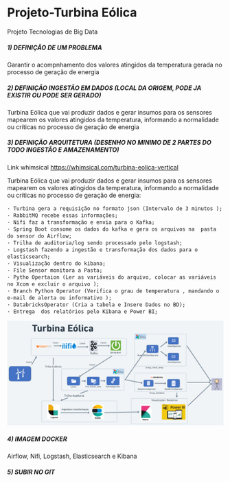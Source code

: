 # Projeto-Turbina Eólica

 Projeto Tecnologias de Big Data

##### 1) DEFINIÇÃO DE UM PROBLEMA 

  Garantir o acompnhamento dos valores atingidos da temperatura gerada no processo de geração de energia

##### 2) DEFINIÇÃO INGESTÃO EM DADOS (LOCAL DA ORIGEM, PODE JA EXISTIR OU PODE SER GERADO)
 
  Turbina Eólica que vai produzir dados e gerar insumos para os sensores mapearem os valores atingidos da temperatura, informando a normalidade ou críticas no processo de geração de energia

##### 3) DEFINIÇÃO ARQUITETURA (DESENHO NO MINIMO DE 2 PARTES DO TODO INGESTÃO E AMAZENAMENTO)
  <p> Link whimsical <a href="https://whimsical.com/turbina-eolica-vertical-HapdrJPBcaozePY3FjXv25">https://whimsical.com/turbina-eolica-vertical</a></p>


  <p>Turbina Eólica que vai produzir dados e gerar insumos para os sensores mapearem os valores atingidos da temperatura, informando a normalidade ou críticas no processo de geração de energia:</p>

    · Turbina gera a requisição no formato json (Intervalo de 3 minutos );
    · RabbitMQ recebe essas informações; 
    · Nifi faz a transformação e envia para o Kafka;
    · Spring Boot consome os dados do kafka e gera os arquivos na  pasta do sensor do Airflow; 
    · Trilha de auditoria/log sendo processado pelo logstash;
    · Logstash fazendo a ingestão e transformação dos dados para o elasticsearch;
    · Visualização dentro do kibana;
    · File Sensor monitora a Pasta;
    · Pytho Opertaion (Ler as variáveis do arquivo, colocar as variáveis no Xcom e excluir o arquivo ); 
    · Branch Python Operator (Verifica o grau de temperatura , mandando o e-mail de alerta ou informativo );
    · DatabricksOperator (Cria a tabela e Insere Dados no BD);
    · Entrega  dos relatórios pelo Kibana e Power BI;


![image](src/assets/to_readme/TURBINA_EOLICA_V4.png)

 ##### 4) IMAGEM DOCKER 

Airflow,
Nifi,
Logstash,
Elasticsearch e 
Kibana

##### 5) SUBIR NO GIT
